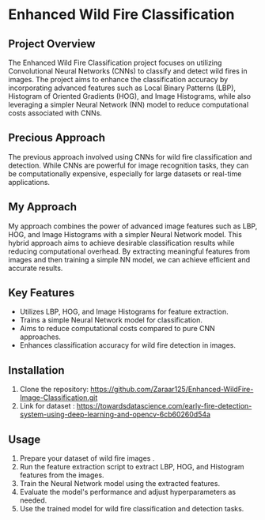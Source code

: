 # Enhanced Wild Fire Classification

## Project Overview
The Enhanced Wild Fire Classification project focuses on utilizing Convolutional Neural Networks (CNNs) to classify and detect wild fires in images. The project aims to enhance the classification accuracy by incorporating advanced features such as Local Binary Patterns (LBP), Histogram of Oriented Gradients (HOG), and Image Histograms, while also leveraging a simpler Neural Network (NN) model to reduce computational costs associated with CNNs.

## Precious Approach
The previous approach involved using CNNs for wild fire classification and detection. While CNNs are powerful for image recognition tasks, they can be computationally expensive, especially for large datasets or real-time applications.

## My Approach
My approach combines the power of advanced image features such as LBP, HOG, and Image Histograms with a simpler Neural Network model. This hybrid approach aims to achieve desirable classification results while reducing computational overhead. By extracting meaningful features from images and then training a simple NN model, we can achieve efficient and accurate results.

## Key Features
- Utilizes LBP, HOG, and Image Histograms for feature extraction.
- Trains a simple Neural Network model for classification.
- Aims to reduce computational costs compared to pure CNN approaches.
- Enhances classification accuracy for wild fire detection in images.

## Installation
1. Clone the repository: https://github.com/Zaraar125/Enhanced-WildFire-Image-Classification.git
2. Link for dataset : https://towardsdatascience.com/early-fire-detection-system-using-deep-learning-and-opencv-6cb60260d54a

## Usage
1. Prepare your dataset of wild fire images .
2. Run the feature extraction script to extract LBP, HOG, and Histogram features from the images.
3. Train the Neural Network model using the extracted features.
4. Evaluate the model's performance and adjust hyperparameters as needed.
5. Use the trained model for wild fire classification and detection tasks.
